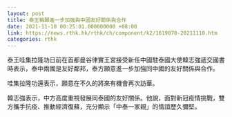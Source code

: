 ```yaml
---
layout: post
title: 泰王稱願進一步加強與中國友好關係與合作
date: 2021-11-10 00:25:01.000000000 +08:00
link: https://news.rthk.hk/rthk/ch/component/k2/1619070-20211110.htm
categories: rthk
---
```


泰王哇集拉隆功日前在首都曼谷律實王宮接受新任中國駐泰國大使韓志強遞交國書時表示，泰中兩國是友好鄰邦，泰方願意進一步加強同中國的友好關係與合作。

哇集拉隆功還表示，願意在不久的將來有機會再次訪華。

韓志強表示，中方高度重視發展同泰國的友好關係。他說，面對新冠疫情挑戰，雙方攜手抗疫、推動經濟復蘇，充分顯示「中泰一家親」的情誼歷久彌堅。

